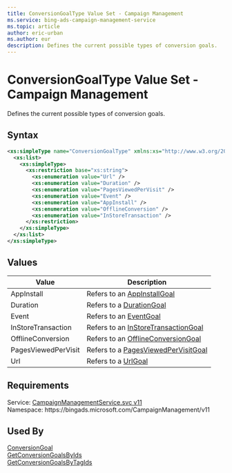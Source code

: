 ```yaml
---
title: ConversionGoalType Value Set - Campaign Management
ms.service: bing-ads-campaign-management-service
ms.topic: article
author: eric-urban
ms.author: eur
description: Defines the current possible types of conversion goals.
---
```

# ConversionGoalType Value Set - Campaign Management
Defines the current possible types of conversion goals. 

## Syntax
```xml
<xs:simpleType name="ConversionGoalType" xmlns:xs="http://www.w3.org/2001/XMLSchema">
  <xs:list>
    <xs:simpleType>
      <xs:restriction base="xs:string">
        <xs:enumeration value="Url" />
        <xs:enumeration value="Duration" />
        <xs:enumeration value="PagesViewedPerVisit" />
        <xs:enumeration value="Event" />
        <xs:enumeration value="AppInstall" />
        <xs:enumeration value="OfflineConversion" />
        <xs:enumeration value="InStoreTransaction" />
      </xs:restriction>
    </xs:simpleType>
  </xs:list>
</xs:simpleType>
```

## <a name="values"></a>Values

|Value|Description|
|-----------|---------------|
|<a name="appinstall"></a>AppInstall|Refers to an [AppInstallGoal](../campaign-management-service/appinstallgoal.md)|
|<a name="duration"></a>Duration|Refers to a [DurationGoal](../campaign-management-service/durationgoal.md)|
|<a name="event"></a>Event|Refers to an [EventGoal](../campaign-management-service/eventgoal.md)|
|<a name="instoretransaction"></a>InStoreTransaction|Refers to an [InStoreTransactionGoal](../campaign-management-service/instoretransactiongoal.md)|
|<a name="offlineconversion"></a>OfflineConversion|Refers to an [OfflineConversionGoal](../campaign-management-service/offlineconversiongoal.md)|
|<a name="pagesviewedpervisit"></a>PagesViewedPerVisit|Refers to a [PagesViewedPerVisitGoal](../campaign-management-service/pagesviewedpervisitgoal.md)|
|<a name="url"></a>Url|Refers to a [UrlGoal](../campaign-management-service/urlgoal.md)|

## Requirements
Service: [CampaignManagementService.svc v11](https://campaign.api.bingads.microsoft.com/Api/Advertiser/CampaignManagement/v11/CampaignManagementService.svc)  
Namespace: https\://bingads.microsoft.com/CampaignManagement/v11  

## Used By
[ConversionGoal](conversiongoal.md)  
[GetConversionGoalsByIds](getconversiongoalsbyids.md)  
[GetConversionGoalsByTagIds](getconversiongoalsbytagids.md)  
